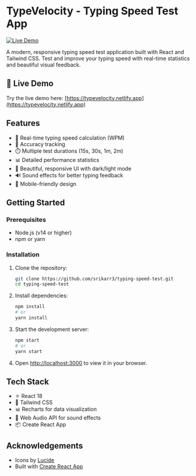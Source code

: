 # TypeVelocity - Typing Speed Test App

[![Live Demo](https://img.shields.io/badge/Live%20Demo-View%20Site-brightgreen)](https://typevelocity.netlify.app)

A modern, responsive typing speed test application built with React and Tailwind CSS. Test and improve your typing speed with real-time statistics and beautiful visual feedback.

## 🚀 Live Demo

Try the live demo here: [https://typevelocity.netlify.app](https://typevelocity.netlify.app)

## Features

- 🚀 Real-time typing speed calculation (WPM)
- 🎯 Accuracy tracking
- ⏱️ Multiple test durations (15s, 30s, 1m, 2m)
- 📊 Detailed performance statistics
- 🎨 Beautiful, responsive UI with dark/light mode
- 🔊 Sound effects for better typing feedback
- 📱 Mobile-friendly design

## Getting Started

### Prerequisites

- Node.js (v14 or higher)
- npm or yarn

### Installation

1. Clone the repository:
   ```bash
   git clone https://github.com/srikarr3/typing-speed-test.git
   cd typing-speed-test
   ```

2. Install dependencies:
   ```bash
   npm install
   # or
   yarn install
   ```

3. Start the development server:
   ```bash
   npm start
   # or
   yarn start
   ```

4. Open [http://localhost:3000](http://localhost:3000) to view it in your browser.

## Tech Stack

- ⚛️ React 18
- 🎨 Tailwind CSS
- 📊 Recharts for data visualization
- 🎵 Web Audio API for sound effects
- 📦 Create React App


## Acknowledgements

- Icons by [Lucide](https://lucide.dev/)
- Built with [Create React App](https://create-react-app.dev/)
